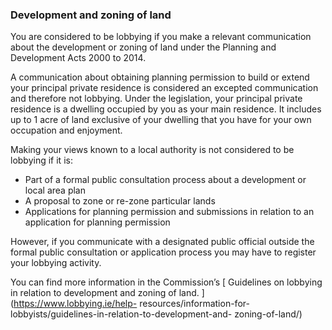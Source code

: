 ###  Development and zoning of land

You are considered to be lobbying if you make a relevant communication about
the development or zoning of land under the Planning and Development Acts 2000
to 2014.

A communication about obtaining planning permission to build or extend your
principal private residence is considered an excepted communication and
therefore not lobbying. Under the legislation, your principal private
residence is a dwelling occupied by you as your main residence. It includes up
to 1 acre of land exclusive of your dwelling that you have for your own
occupation and enjoyment.

Making your views known to a local authority is not considered to be lobbying
if it is:

  * Part of a formal public consultation process about a development or local area plan 
  * A proposal to zone or re-zone particular lands 
  * Applications for planning permission and submissions in relation to an application for planning permission 

However, if you communicate with a designated public official outside the
formal public consultation or application process you may have to register
your lobbying activity.

You can find more information in the Commission’s [ Guidelines on lobbying in
relation to development and zoning of land. ](https://www.lobbying.ie/help-
resources/information-for-lobbyists/guidelines-in-relation-to-development-and-
zoning-of-land/)
